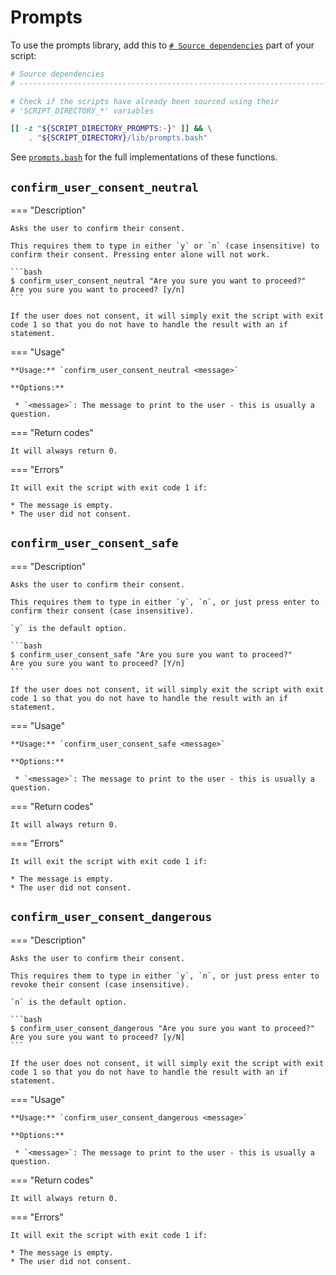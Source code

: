 <!--
Copyright 2025 Sophie Lund

This file is part of DX Scripts.

DX Scripts is free software: you can redistribute it and/or modify it under the terms of the GNU
General Public License as published by the Free Software Foundation, either version 3 of the
License, or (at your option) any later version.

DX Scripts is distributed in the hope that it will be useful, but WITHOUT ANY WARRANTY; without even
the implied warranty of MERCHANTABILITY or FITNESS FOR A PARTICULAR PURPOSE. See the GNU General
Public License for more details.

You should have received a copy of the GNU General Public License along with DX Scripts. If not, see
<https://www.gnu.org/licenses/>.
-->

# Prompts

To use the prompts library, add this to [`# Source dependencies`](./recommended-script-structure.md) part of your script:

```bash hl_lines="7-8"
# Source dependencies
# --------------------------------------------------------------------------------------------------

# Check if the scripts have already been sourced using their
# 'SCRIPT_DIRECTORY_*' variables

[[ -z "${SCRIPT_DIRECTORY_PROMPTS:-}" ]] && \
    . "${SCRIPT_DIRECTORY}/lib/prompts.bash"
```

See [`prompts.bash`](https://github.com/sophie-lund/dx-scripts/blob/main/lib/prompts.bash) for the full implementations of these functions.

## `confirm_user_consent_neutral`

=== "Description"

    Asks the user to confirm their consent.

    This requires them to type in either `y` or `n` (case insensitive) to confirm their consent. Pressing enter alone will not work.

    ```bash
    $ confirm_user_consent_neutral "Are you sure you want to proceed?"
    Are you sure you want to proceed? [y/n]
    ```

    If the user does not consent, it will simply exit the script with exit code 1 so that you do not have to handle the result with an if statement.

=== "Usage"

    **Usage:** `confirm_user_consent_neutral <message>`

    **Options:**

     * `<message>`: The message to print to the user - this is usually a question.

=== "Return codes"

    It will always return 0.

=== "Errors"

    It will exit the script with exit code 1 if:

    * The message is empty.
    * The user did not consent.

## `confirm_user_consent_safe`

=== "Description"

    Asks the user to confirm their consent.

    This requires them to type in either `y`, `n`, or just press enter to confirm their consent (case insensitive).

    `y` is the default option.

    ```bash
    $ confirm_user_consent_safe "Are you sure you want to proceed?"
    Are you sure you want to proceed? [Y/n]
    ```

    If the user does not consent, it will simply exit the script with exit code 1 so that you do not have to handle the result with an if statement.

=== "Usage"

    **Usage:** `confirm_user_consent_safe <message>`

    **Options:**

     * `<message>`: The message to print to the user - this is usually a question.

=== "Return codes"

    It will always return 0.

=== "Errors"

    It will exit the script with exit code 1 if:

    * The message is empty.
    * The user did not consent.

## `confirm_user_consent_dangerous`

=== "Description"

    Asks the user to confirm their consent.

    This requires them to type in either `y`, `n`, or just press enter to revoke their consent (case insensitive).

    `n` is the default option.

    ```bash
    $ confirm_user_consent_dangerous "Are you sure you want to proceed?"
    Are you sure you want to proceed? [y/N]
    ```

    If the user does not consent, it will simply exit the script with exit code 1 so that you do not have to handle the result with an if statement.

=== "Usage"

    **Usage:** `confirm_user_consent_dangerous <message>`

    **Options:**

     * `<message>`: The message to print to the user - this is usually a question.

=== "Return codes"

    It will always return 0.

=== "Errors"

    It will exit the script with exit code 1 if:

    * The message is empty.
    * The user did not consent.
